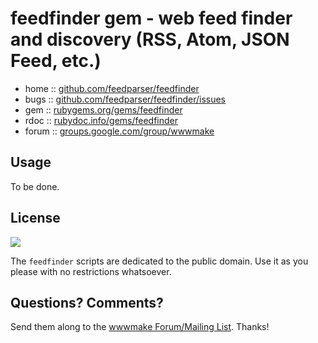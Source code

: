 # feedfinder gem - web feed finder and discovery (RSS, Atom, JSON Feed, etc.)

* home  :: [github.com/feedparser/feedfinder](https://github.com/feedparser/feedfinder)
* bugs  :: [github.com/feedparser/feedfinder/issues](https://github.com/feedparser/feedfinder/issues)
* gem   :: [rubygems.org/gems/feedfinder](https://rubygems.org/gems/feedfinder)
* rdoc  :: [rubydoc.info/gems/feedfinder](http://rubydoc.info/gems/feedfinder)
* forum :: [groups.google.com/group/wwwmake](http://groups.google.com/group/wwwmake)


## Usage

To be done.


## License

![](https://publicdomainworks.github.io/buttons/zero88x31.png)

The `feedfinder` scripts are dedicated to the public domain.
Use it as you please with no restrictions whatsoever.

## Questions? Comments?

Send them along to the [wwwmake Forum/Mailing List](http://groups.google.com/group/wwwmake).
Thanks!

